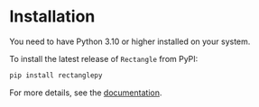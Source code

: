 # Installation

You need to have Python 3.10 or higher installed on your system.

To install the latest release of `Rectangle` from PyPI:

```bash
pip install rectanglepy
```

For more details, see the [documentation](https://Rectanglepy.readthedocs.io).
